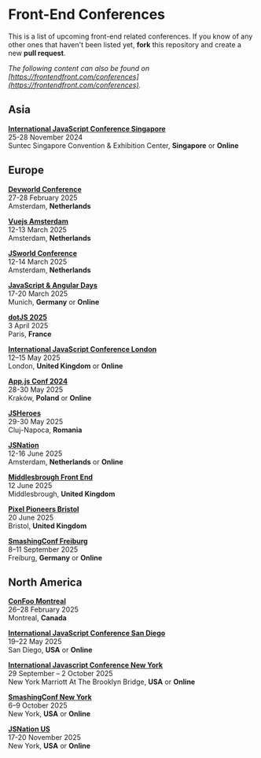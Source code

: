 # Front-End Conferences

This is a list of upcoming front-end related conferences. If you know of any other ones that haven't been listed yet, **fork** this repository and create a new **pull request**.

*The following content can also be found on [https://frontendfront.com/conferences](https://frontendfront.com/conferences).*

## Asia

[**International JavaScript Conference Singapore**](https://javascript-conference.com/singapore/)  
25-28 November 2024  
Suntec Singapore Convention & Exhibition Center, **Singapore** or **Online**

## Europe

[**Devworld Conference**](https://devworldconference.com/)  
27-28 February 2025  
Amsterdam, **Netherlands** 

[**Vuejs Amsterdam**](https://vuejs.amsterdam/)  
12-13 March 2025  
Amsterdam, **Netherlands**

[**JSworld Conference**](https://jsworldconference.com/)  
12-14 March 2025  
Amsterdam, **Netherlands**

[**JavaScript & Angular Days**](https://javascript-days.de/muenchen/)  
17-20 March 2025  
Munich, **Germany** or **Online**

[**dotJS 2025**](https://www.dotjs.io/)  
3 April 2025  
Paris, **France**

[**International JavaScript Conference London**](https://javascript-conference.com/london/)  
12–15 May 2025  
London, **United Kingdom** or **Online**

[**App.js Conf 2024**](https://appjs.co/)  
28-30 May 2025  
Kraków, **Poland** or **Online**

[**JSHeroes**](https://jsheroes.io/)  
29-30 May 2025  
Cluj-Napoca, **Romania**

[**JSNation**](https://jsnation.com/)  
12-16 June 2025  
Amsterdam, **Netherlands** or **Online**

[**Middlesbrough Front End**](https://www.middlesbroughfe.co.uk/events/conferences/2025)  
12 June 2025  
Middlesbrough, **United Kingdom**

[**Pixel Pioneers Bristol**](https://pixelpioneers.co/)  
20 June 2025  
Bristol, **United Kingdom**

[**SmashingConf Freiburg**](https://smashingconf.com/freiburg-2025/)  
8–11 September 2025  
Freiburg, **Germany** or **Online**


## North America

[**ConFoo Montreal**](https://confoo.ca/en/2025)  
26–28 February 2025  
Montreal, **Canada**

[**International JavaScript Conference San Diego**](https://javascript-conference.com/san-diego/)  
19–22 May 2025  
San Diego, **USA** or **Online**

[**International Javascript Conference New York**](https://javascript-conference.com/new-york/)  
29 September – 2 October 2025  
New York Marriott At The Brooklyn Bridge, **USA** or **Online**

[**SmashingConf New York**](https://smashingconf.com/ny-2025/)  
6–9 October 2025  
New York, **USA** or **Online**

[**JSNation US**](https://jsnation.us/)  
17-20 November 2025  
New York, **USA** or **Online**
